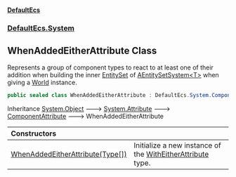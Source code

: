 #### [DefaultEcs](DefaultEcs.md 'DefaultEcs')
### [DefaultEcs.System](DefaultEcs.md#DefaultEcs.System 'DefaultEcs.System')

## WhenAddedEitherAttribute Class

Represents a group of component types to react to at least one of their addition when building the inner [EntitySet](EntitySet.md 'DefaultEcs.EntitySet') of [AEntitySetSystem&lt;T&gt;](AEntitySetSystem_T_.md 'DefaultEcs.System.AEntitySetSystem<T>') when giving a [World](World.md 'DefaultEcs.World') instance.

```csharp
public sealed class WhenAddedEitherAttribute : DefaultEcs.System.ComponentAttribute
```

Inheritance [System.Object](https://docs.microsoft.com/en-us/dotnet/api/System.Object 'System.Object') &#129106; [System.Attribute](https://docs.microsoft.com/en-us/dotnet/api/System.Attribute 'System.Attribute') &#129106; [ComponentAttribute](ComponentAttribute.md 'DefaultEcs.System.ComponentAttribute') &#129106; WhenAddedEitherAttribute

| Constructors | |
| :--- | :--- |
| [WhenAddedEitherAttribute(Type[])](WhenAddedEitherAttribute.WhenAddedEitherAttribute(Type[]).md 'DefaultEcs.System.WhenAddedEitherAttribute.WhenAddedEitherAttribute(System.Type[])') | Initialize a new instance of the [WithEitherAttribute](WithEitherAttribute.md 'DefaultEcs.System.WithEitherAttribute') type. |
